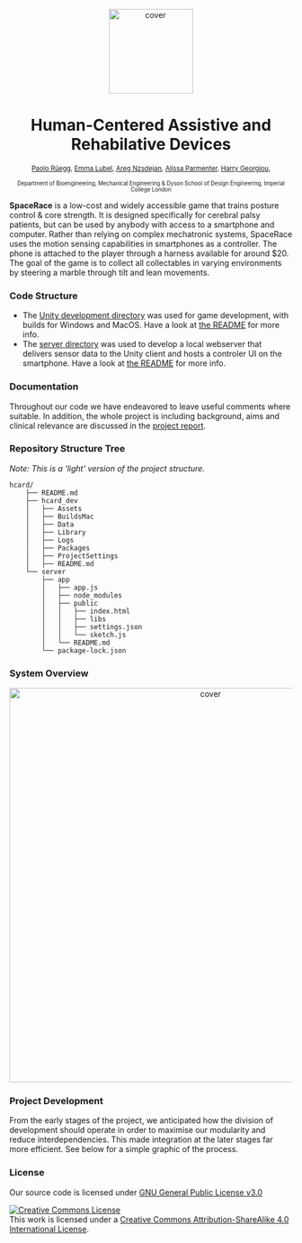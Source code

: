 <p  align="center"><img width="150" src=".github/cover.jpeg" alt="cover"></p>
<h1 align="center">
  Human-Centered Assistive and Rehabilative Devices
</h1>

<p  align="center">
<sup>
  <a href="https://github.com/pa17">Paolo Rüegg</a>, 
  <a href="https://github.com/emmlub">Emma Lubel</a>, 
  <a href="https://github.com/nzsdejan77">Areg Nzsdejan</a>, 
  <a href="https://github.com/Alissa-1998">Alissa Parmenter</a>, 
  <a href="https://github.com/CharisGeo">Harry Georgiou</a>, 
</sup>
</p>

<p  align="center">
<sup><sup>
  Department of Bioengineering, Mechanical Engineering & Dyson School of Design Engineering, Imperial College London
</sup></sup>
</p>

<!-- <h4 align="center">
  <a href="#">More information coming soon...</a>
  <br><br>
 <img width="80" src="http://readthedocs.org/projects/de3-rob1-chess/badge/?version=latest" alt="Documentation Status"> 
</h4> -->

<!-- 
<p align="center">
	<sub>Design Engineering, Imperial College London</sub>
</p>
<br>
<p align="center">
	<a href="https://vimeo.com/291377091" >
	<img width="600" src="vimeo.png" alt="Click to play"></a>
</h1>
<br>
-->

**SpaceRace** is a low-cost and widely accessible game that trains posture control & core strength. It is designed specifically for cerebral palsy patients, but can be used by anybody with access to a smartphone and computer. Rather than relying on complex mechatronic systems, SpaceRace uses the motion sensing capabilities in smartphones as a controller. The phone is attached to the player through a harness available for around $20. The goal of the game is to collect all collectables in varying environments by steering a marble through tilt and lean movements.  

### Code Structure

- The [Unity development directory](https://github.com/pa17/hcard/hcard_dev/) was used for game development, with builds for Windows and MacOS. Have a look at [the README](https://github.com/pa17/hcard/server/) for more info.
- The [server directory](https://github.com/pa17/hcard/server/) was used to develop a local webserver that delivers sensor data to the Unity client and hosts a controler UI on the smartphone. Have a look at [the README](https://github.com/pa17/hcard/server/) for more info.

### Documentation

Throughout our code we have endeavored to leave useful comments where suitable. In addition, the whole project is including background, aims and clinical relevance are discussed in the [project report](https://github.com/pa17/hcard/projectReport/).

### Repository Structure Tree

*Note: This is a 'light' version of the project structure.*

```
hcard/
    ├── README.md
    ├── hcard_dev
    │   ├── Assets
    │   ├── BuildsMac
    │   ├── Data
    │   ├── Library
    │   ├── Logs
    │   ├── Packages
    │   ├── ProjectSettings
    │   ├── README.md
    └── server
        ├── app
        │   ├── app.js
        │   ├── node_modules
        │   ├── public
        │   │   ├── index.html
        │   │   ├── libs
        │   │   ├── settings.json
        │   │   └── sketch.js
        │   └── README.md
        └── package-lock.json
```

### System Overview

<p align="center"><img width="700" src=".github/SystemOverview.png" alt="cover"></p>

### Project Development



From the early stages of the project, we anticipated how the division of development should operate in order to maximise our modularity and reduce interdependencies. This made integration at the later stages far more efficient. See below for a simple graphic of the process.

### License

Our source code is licensed under [GNU General Public License v3.0](LICENSE)

<a rel="license" href="http://creativecommons.org/licenses/by-sa/4.0/"><img alt="Creative Commons License" style="border-width:0" src="https://i.creativecommons.org/l/by-sa/4.0/88x31.png" /></a><br />This work is licensed under a <a rel="license" href="http://creativecommons.org/licenses/by-sa/4.0/">Creative Commons Attribution-ShareAlike 4.0 International License</a>.